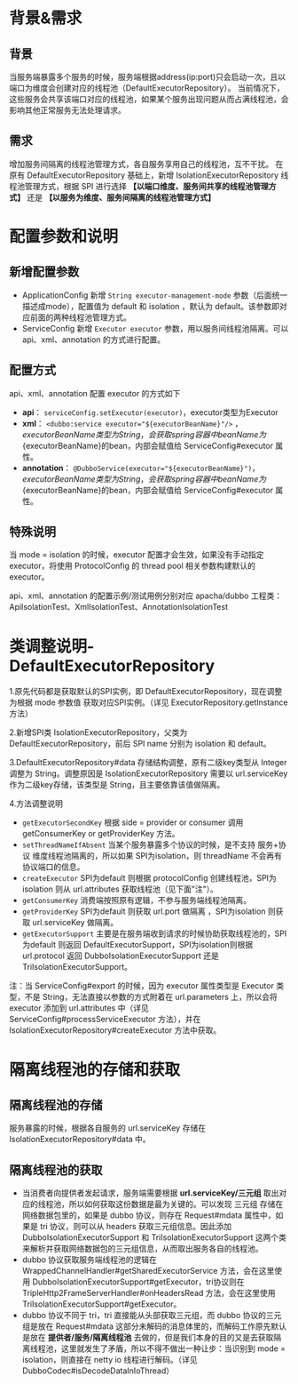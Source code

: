 # 背景&需求
## 背景
当服务端暴露多个服务的时候，服务端根据address(ip:port)只会启动一次，且以端口为维度会创建对应的线程池（DefaultExecutorRepository）。
当前情况下，这些服务会共享该端口对应的线程池，如果某个服务出现问题从而占满线程池，会影响其他正常服务无法处理请求。

## 需求
增加服务间隔离的线程池管理方式，各自服务享用自己的线程池，互不干扰。
在原有 DefaultExecutorRepository 基础上，新增 IsolationExecutorRepository 线程池管理方式，根据 SPI 进行选择 **【以端口维度、服务间共享的线程池管理方式】** 还是 **【以服务为维度、服务间隔离的线程池管理方式】**

# 配置参数和说明
## 新增配置参数
- ApplicationConfig 新增 `String executor-management-mode` 参数（后面统一描述成mode），配置值为 default 和 isolation ，默认为 default。该参数即对应前面的两种线程池管理方式。
- ServiceConfig 新增 `Executor executor` 参数，用以服务间线程池隔离。可以 api、xml、annotation 的方式进行配置。
## 配置方式
api、xml、annotation 配置 executor 的方式如下
- **api**： `serviceConfig.setExecutor(executor)`，executor类型为Executor
- **xml**： `<dubbo:service executor="${executorBeanName}"/>` ，${executorBeanName}类型为String，会获取spring容器中beanName为${executorBeanName}的bean，内部会赋值给 ServiceConfig#executor 属性。
- **annotation**： `@DubboService(executor="${executorBeanName}")`，${executorBeanName}类型为String，会获取spring容器中beanName为${executorBeanName}的bean，内部会赋值给 ServiceConfig#executor 属性。
## 特殊说明
当 mode = isolation 的时候，executor 配置才会生效，如果没有手动指定 executor，将使用 ProtocolConfig 的 thread pool 相关参数构建默认的 executor。

api、xml、annotation 的配置示例/测试用例分别对应 apacha/dubbo 工程类： ApiIsolationTest、XmlIsolationTest、AnnotationIsolationTest

# 类调整说明-DefaultExecutorRepository

1.原先代码都是获取默认的SPI实例，即 DefaultExecutorRepository，现在调整为根据 mode 参数值 获取对应SPI实例。（详见 ExecutorRepository.getInstance 方法）

2.新增SPI类 IsolationExecutorRepository，父类为 DefaultExecutorRepository，前后 SPI name 分别为 isolation 和 default。

3.DefaultExecutorRepository#data 存储结构调整，原有二级key类型从 Integer 调整为 String。调整原因是 IsolationExecutorRepository 需要以 url.serviceKey 作为二级key存储，该类型是 String，且主要依靠该值做隔离。

4.方法调整说明
- `getExecutorSecondKey` 根据 side = provider or consumer 调用 getConsumerKey or getProviderKey 方法。
- `setThreadNameIfAbsent`   当某个服务暴露多个协议的时候，是不支持 服务+协议 维度线程池隔离的，所以如果 SPI为isolation，则 threadName 不会再有协议端口的信息。
- `createExecutor`                  SPI为default 则根据 protocolConfig 创建线程池，SPI为isolation 则从 url.attributes 获取线程池（见下面"注"）。
- `getConsumerKey`              消费端按照原有逻辑，不参与服务端线程池隔离。
- `getProviderKey`                  SPI为default 则获取 url.port 做隔离 ，SPI为isolation 则获取 url.serviceKey 做隔离。
- `getExecutorSupport`  主要是在服务端收到请求的时候协助获取线程池的，SPI为default 则返回 DefaultExecutorSupport，SPI为isolation则根据 url.protocol 返回 DubboIsolationExecutorSupport 还是 TriIsolationExecutorSupport。

注：当 ServiceConfig#export 的时候，因为 executor 属性类型是 Executor 类型，不是 String，无法直接以参数的方式附着在 url.parameters 上，所以会将 executor 添加到 url.attributes 中（详见 ServiceConfig#processServiceExecutor 方法），并在 IsolationExecutorRepository#createExecutor 方法中获取。

# 隔离线程池的存储和获取

## 隔离线程池的存储
服务暴露的时候，根据各自服务的 url.serviceKey 存储在 IsolationExecutorRepository#data 中。

## 隔离线程池的获取
- 当消费者向提供者发起请求，服务端需要根据 **url.serviceKey/三元组** 取出对应的线程池，所以如何获取这份数据是最为关键的。可以发现 三元组 存储在网络数据包里的，如果是 dubbo 协议，则存在 Request#mdata 属性中，如果是 tri 协议，则可以从 headers 获取三元组信息。因此添加 DubboIsolationExecutorSupport 和 TriIsolationExecutorSupport 这两个类来解析并获取网络数据包的三元组信息，从而取出服务各自的线程池。
- dubbo 协议获取服务端线程池的逻辑在 WrappedChannelHandler#getSharedExecutorService 方法，会在这里使用 DubboIsolationExecutorSupport#getExecutor，tri协议则在 TripleHttp2FrameServerHandler#onHeadersRead 方法，会在这里使用 TriIsolationExecutorSupport#getExecutor。
- dubbo 协议不同于 tri，tri 直接能从头部获取三元组，而 dubbo 协议的三元组是放在 Request#mdata 这部分未解码的消息体里的，而解码工作原先默认是放在 **提供者/服务/隔离线程池** 去做的，但是我们本身的目的又是去获取隔离线程池，这里就发生了矛盾，所以不得不做出一种让步：当识别到 mode = isolation，则直接在 netty io 线程进行解码。（详见 DubboCodec#isDecodeDataInIoThread）